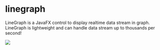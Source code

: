 # linegraph

LineGraph is a JavaFX control to display realtime data stream in graph. LineGraph is lightweight and can handle data stream up to thousands per second!

![](linegraph_demo.gif)